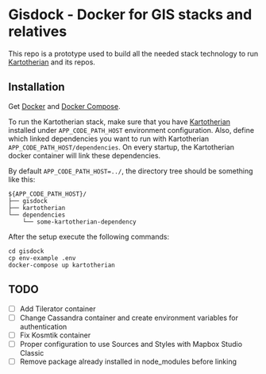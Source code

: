 # Gisdock - Docker for GIS stacks and relatives
This repo is a prototype used to build all the needed stack technology to run [Kartotherian](https://github.com/kartotherian/kartotherian) and its repos.

## Installation
Get [Docker](https://docs.docker.com/install/) and [Docker Compose](https://docs.docker.com/compose/install/).

To run the Kartotherian stack, make sure that you have [Kartotherian](https://github.com/kartotherian/kartotherian) installed under `APP_CODE_PATH_HOST` environment configuration. Also, define which linked dependencies you want to run with Kartotherian `APP_CODE_PATH_HOST/dependencies`. On every startup, the Kartotherian docker container will link these dependencies. 

By default `APP_CODE_PATH_HOST=../`, the directory tree should be something like this:

```
${APP_CODE_PATH_HOST}/
├── gisdock
├── kartotherian
└── dependencies
    └── some-kartotherian-dependency
```

After the setup execute the following commands: 
```
cd gisdock
cp env-example .env
docker-compose up kartotherian
```

## TODO
- [ ] Add Tilerator container
- [ ] Change Cassandra container and create environment variables for authentication
- [ ] Fix Kosmtik container
- [ ] Proper configuration to use Sources and Styles with Mapbox Studio Classic
- [ ] Remove package already installed in node_modules before linking
